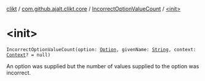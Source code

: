 [clikt](../../index.md) / [com.github.ajalt.clikt.core](../index.md) / [IncorrectOptionValueCount](index.md) / [&lt;init&gt;](./-init-.md)

# &lt;init&gt;

`IncorrectOptionValueCount(option: `[`Option`](../../com.github.ajalt.clikt.parameters.options/-option/index.md)`, givenName: `[`String`](https://kotlinlang.org/api/latest/jvm/stdlib/kotlin/-string/index.html)`, context: `[`Context`](../-context/index.md)`? = null)`

An option was supplied but the number of values supplied to the option was incorrect.

